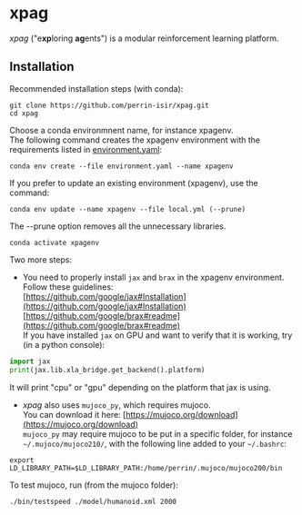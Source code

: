 # xpag
*xpag* ("e**xp**loring **ag**ents") is a modular reinforcement learning platform.

## Installation

Recommended installation steps (with conda): 
```
git clone https://github.com/perrin-isir/xpag.git
cd xpag
```
Choose a conda environmnent name, for instance xpagenv.  
The following command creates the xpagenv environment with the requirements listed in [environment.yaml](xomx/environment.yaml):
```
conda env create --file environment.yaml --name xpagenv
```
If you prefer to update an existing environment (xpagenv), use the command:
```
conda env update --name xpagenv --file local.yml (--prune)
```
The --prune option removes all the unnecessary libraries.
```
conda activate xpagenv
```

Two more steps:
* You need to properly install `jax` and `brax` in the xpagenv environment.  
Follow these guidelines:  
[https://github.com/google/jax#Installation](https://github.com/google/jax#Installation)  
[https://github.com/google/brax#readme](https://github.com/google/brax#readme)  
If you have installed `jax` on GPU and want to verify that it is working, try (in a python console):
```python
import jax
print(jax.lib.xla_bridge.get_backend().platform)
```
It will print "cpu" or "gpu" depending on the platform that jax is using.

* *xpag* also uses `mujoco_py`, which requires mujoco.  
You can download it here: [https://mujoco.org/download](https://mujoco.org/download)  
`mujoco_py` may require mujoco to be put in a specific folder, for instance
`~/.mujoco/mujoco210/`, with the following line added to your `~/.bashrc`:
```
export LD_LIBRARY_PATH=$LD_LIBRARY_PATH:/home/perrin/.mujoco/mujoco200/bin
```
To test mujoco, run (from the mujoco folder):
```
./bin/testspeed ./model/humanoid.xml 2000
```
